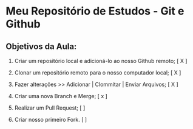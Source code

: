 # Meu Repositório de Estudos - Git e Github

## Objetivos da Aula:

1. Criar um repositório local e adicioná-lo ao nosso Github remoto; [ X ]

2. Clonar um repositório remoto para o nosso computador local; [ X ]

3. Fazer alterações >> Adicionar | Clommitar | Enviar Arquivos; [ X ]

4. Criar uma nova Branch e Merge; [ x ]

5. Realizar um Pull Request; [  ]

6. Criar nosso primeiro Fork. [  ]

